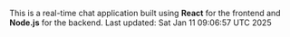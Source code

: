 This is a real-time chat application built using **React** for the frontend and **Node.js** for the backend.
Last updated: Sat Jan 11 09:06:57 UTC 2025
